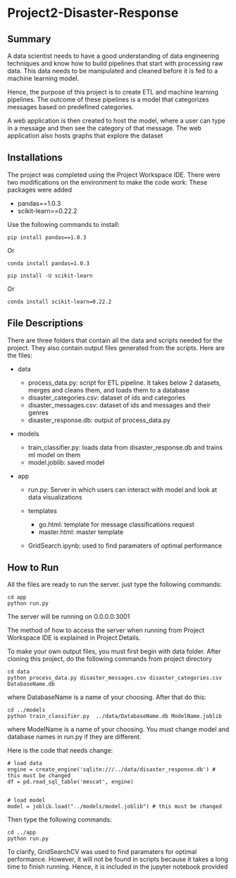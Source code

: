 # Project2-Disaster-Response

## Summary

A data scientist needs to have a good understanding of data engineering techniques and know how to build pipelines that start with processing raw data. This data needs to be manipulated and cleaned before it is fed to a machine learning model.

Hence, the purpose of this project is to create ETL and machine learning pipelines. The outcome of these pipelines is a model that categorizes messages based on predefined categories. 

A web application is then created to host the model, where a user can type in a message and then see the category of that message.
The web application also hosts graphs that explore the dataset

## Installations

The project was completed using the Project Workspace IDE. There were two modifications on the environment to make the code work: These packages were added

* pandas==1.0.3
* scikit-learn==0.22.2

Use the following commands to install:

```
pip install pandas==1.0.3
```
Or

```
conda install pandas=1.0.3
```


```
pip install -U scikit-learn
```
Or

```
conda install scikit-learn=0.22.2
```

## File Descriptions

There are three folders that contain all the data and scripts needed for the project. They also contain output files generated from the scripts. Here are the files:

* data
  * process_data.py: script for ETL pipeline. It takes below 2 datasets, merges and cleans them, and loads them to a database
  * disaster_categories.csv: dataset of ids and categories
  * disaster_messages.csv: dataset of ids and messages and their genres
  * disaster_response.db: output of process_data.py


* models
  * train_classifier.py: loads data from disaster_response.db and trains ml model on them
  * model.joblib: saved model
  

* app
  * run.py: Server in which users can interact with model and look at data visualizations
  * templates
    * go.html: template for message classifications request
    * master.html: master template
    
  * GridSearch.ipynb: used to find paramaters of optimal performance

## How to Run

All the files are ready to run the server. just type the following commands:

```
cd app
python run.py
```
The server will be running on 0.0.0.0:3001

The method of how to access the server when running from Project Workspace IDE is explained in Project Details.

To make your own output files, you must first begin with data folder. After cloning this project, do the following commands from project directory

```
cd data
python process_data.py disaster_messages.csv disaster_categories.csv DatabaseName.db
```
where DatabaseName is a name of your choosing. After that do this:

```
cd ../models
python train_classifier.py  ../data/DatabaseName.db ModelName.joblib
```
where ModelName is a name of your choosing. You must change model and database names in run.py if they are different.

Here is the code that needs change:

```
# load data
engine = create_engine('sqlite:///../data/disaster_response.db') # this must be changed
df = pd.read_sql_table('mescat', engine)


# load model
model = joblib.load("../models/model.joblib") # this must be changed
```

Then type the following commands:

```
cd ../app
python run.py
```

To clarify, GridSearchCV was used to find paramaters for optimal performance. However, it will not be found in scripts because it takes a long time to finish running. Hence, it is included in the jupyter notebook provided
